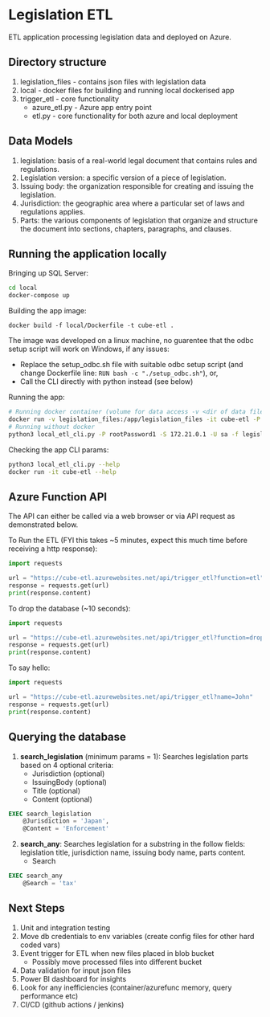 # Legislation ETL
ETL application processing legislation data and deployed on Azure.


## Directory structure
1. legislation_files - contains json files with legislation data
2. local - docker files for building and running local dockerised app
3. trigger_etl - core functionality
    - azure_etl.py - Azure app entry point
    - etl.py - core functionality for both azure and local deployment

## Data Models
1. legislation: basis of a real-world legal document that contains rules and regulations.
2. Legislation version: a specific version of a piece of legislation.
3. Issuing body: the organization responsible for creating and issuing the legislation.
4. Jurisdiction: the geographic area where a particular set of laws and regulations applies.
5. Parts: the various components of legislation that organize and structure the document into sections, chapters, paragraphs, and clauses.

## Running the application locally

Bringing up SQL Server:
```sh
cd local
docker-compose up
```
Building the app image:
```
docker build -f local/Dockerfile -t cube-etl .
```
The image was developed on a linux machine, no guarentee that the odbc setup script will work on Windows, if any issues:
- Replace the setup_odbc.sh file with suitable odbc setup script (and change Dockerfile line: `RUN bash -c "./setup_odbc.sh"`), or,
- Call the CLI directly with python instead (see below)

Running the app:
```sh
# Running docker container (volume for data access -v <dir of data files>:/app/legislation_files)
docker run -v legislation_files:/app/legislation_files -it cube-etl -P rootPassword1 -S 172.21.0.1 -U sa
# Running without docker
python3 local_etl_cli.py -P rootPassword1 -S 172.21.0.1 -U sa -f legislation_files
```

Checking the app CLI params:
```sh
python3 local_etl_cli.py --help
docker run -it cube-etl --help
```


## Azure Function API
The API can either be called via a web browser or via API request as demonstrated below.

To Run the ETL (FYI this takes ~5 minutes, expect this much time before receiving a http response):
```py
import requests

url = "https://cube-etl.azurewebsites.net/api/trigger_etl?function=etl"
response = requests.get(url)
print(response.content)

```
To drop the database (~10 seconds):

```py
import requests

url = "https://cube-etl.azurewebsites.net/api/trigger_etl?function=drop"
response = requests.get(url)
print(response.content)
```

To say hello:

```py
import requests

url = "https://cube-etl.azurewebsites.net/api/trigger_etl?name=John"
response = requests.get(url)
print(response.content)
```

## Querying the database

1. **search_legislation** (minimum params = 1): Searches legislation parts based on 4 optional criteria:
    - Jurisdiction (optional)
    - IssuingBody (optional)
    - Title (optional)
    - Content (optional)

```sql
EXEC search_legislation
    @Jurisdiction = 'Japan',
    @Content = 'Enforcement'
```

2. **search_any**: Searches legislation for a substring in the follow fields: legislation title, jurisdiction name, issuing body name, parts content.
    - Search

```sql
EXEC search_any 
	@Search = 'tax'
```

## Next Steps
1. Unit and integration testing
2. Move db credentials to env variables (create config files for other hard coded vars)
2. Event trigger for ETL when new files placed in blob bucket
    - Possibly move processed files into different bucket
3. Data validation for input json files
4. Power BI dashboard for insights
5. Look for any inefficiencies (container/azurefunc memory, query performance etc)
6. CI/CD (github actions / jenkins)